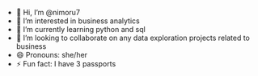 - 👋 Hi, I’m @nimoru7
- 👀 I’m interested in business analytics
- 🌱 I’m currently learning python and sql
- 💞️ I’m looking to collaborate on any data exploration projects related to business
- 😄 Pronouns: she/her
- ⚡ Fun fact: I have 3 passports

